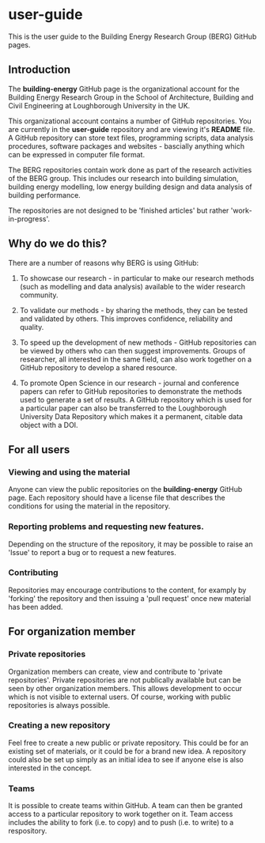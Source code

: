 # user-guide

This is the user guide to the Building Energy Research Group (BERG) GitHub pages.

## Introduction

The **building-energy** GitHub page is the organizational account for the Building Energy Research Group in the School of Architecture, Building and Civil Engineering at Loughborough University in the UK.

This organizational account contains a number of GitHub repositories. You are currently in the **user-guide** repository and are viewing it's **README** file. A GitHub repository can store text files, programming scripts, data analysis procedures, software packages and websites - bascially anything which can be expressed in computer file format.

The BERG repositories contain work done as part of the research activities of the BERG group. This includes our research into building simulation, building energy modelling, low energy building design and data analysis of building performance.

The repositories are not designed to be 'finished articles' but rather 'work-in-progress'. 

## Why do we do this?

There are a number of reasons why BERG is using GitHub:

1. To showcase our research - in particular to make our research methods (such as modelling and data analysis) available to the wider research community.

2. To validate our methods - by sharing the methods, they can be tested and validated by others. This improves confidence, reliability and quality. 

3. To speed up the development of new methods - GitHub repositories can be viewed by others who can then suggest improvements. Groups of researcher, all interested in the same field, can also work together on a GitHub repository to develop a shared resource.

4. To promote Open Science in our research - journal and conference papers can refer to GitHub repositories to demonstrate the methods used to generate a set of results. A GitHub repository which is used for a particular paper can also be transferred to the Loughborough University Data Repository which makes it a permanent, citable data object with a DOI.

## For all users

### Viewing and using the material

Anyone can view the public repositories on the **building-energy** GitHub page. Each repository should have a license file that describes the conditions for using the material in the repository.

### Reporting problems and requesting new features.

Depending on the structure of the repository, it may be possible to raise an 'Issue' to report a bug or to request a new features. 

### Contributing

Repositories may encourage contributions to the content, for examply by 'forking' the repository and then issuing a 'pull request' once new material has been added.

## For organization member

### Private repositories

Organization members can create, view and contribute to 'private repositories'. Private repositories are not publically available but can be seen by other organization members. This allows development to occur which is not visible to external users. Of course, working with public repositories is always possible.

### Creating a new repository

Feel free to create a new public or private repository. This could be for an existing set of materials, or it could be for a brand new idea. A repository could also be set up simply as an initial idea to see if anyone else is also interested in the concept. 

### Teams

It is possible to create teams within GitHub. A team can then be granted access to a particular repository to work together on it. Team access includes the ability to fork (i.e. to copy) and to push (i.e. to write) to a respository.










